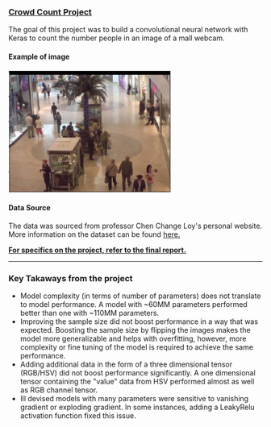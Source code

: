### <u>Crowd Count Project</u>

The  goal of this project was to build a convolutional neural network with Keras to count the number people in an image of a mall webcam.

#### Example of image


<img src="https://github.com/abelpd/crowd_count/blob/master/data_preprocessing/color_frame_example.PNG?raw=true">


#### Data Source

The data was sourced from professor Chen Change Loy's personal website.
More information on the dataset can be found <a href=http://personal.ie.cuhk.edu.hk/~ccloy/downloads_mall_dataset.html>here.</a>

<p><u><b>For specifics on the project, refer <a href=https://github.com/abelpd/crowd_count/blob/master/Capstone%202%20-%20final.pdf> to the final report.</a></b></u></p>

---

### Key Takaways from the project
* Model complexity (in terms of number of parameters) does not translate to model performance. A model with ~60MM parameters performed better than one with ~110MM parameters.
* Improving the sample size did not boost performance in a way that was expected. Boosting the sample size by flipping the images makes the model more generalizable and helps with overfitting, however, more complexity or fine tuning of the model is required to achieve the same performance.
* Adding additional data in the form of a three dimensional tensor (RGB/HSV) did not boost performance significantly. A one dimensional tensor containing the "value" data from HSV performed almost as well as RGB channel tensor.
* Ill devised models with many parameters were sensitive to vanishing gradient or exploding gradient. In some instances, adding a LeakyRelu activation function fixed this issue.
